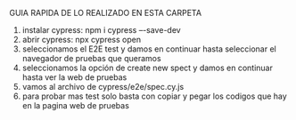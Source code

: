 GUIA RAPIDA DE LO REALIZADO EN ESTA CARPETA

1. instalar cypress: npm i cypress –-save-dev
2. abrir cypress: npx cypress open
3. seleccionamos el E2E test y damos en continuar hasta seleccionar el navegador de pruebas que queramos
4. seleccionamos la opción de create new spect y damos en continuar hasta ver la web de pruebas
5. vamos al archivo de cypress/e2e/spec.cy.js
6. para probar mas test solo basta con copiar y pegar los codigos que hay en la pagina web de pruebas
